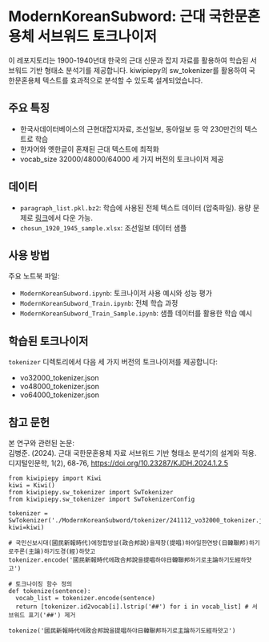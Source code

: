 # ModernKoreanSubword: 근대 국한문혼용체 서브워드 토크나이저

이 레포지토리는 1900-1940년대 한국의 근대 신문과 잡지 자료를 활용하여 학습된 서브워드 기반 형태소 분석기를 제공합니다. kiwipiepy의 sw_tokenizer를 활용하여 국한문혼용체 텍스트를 효과적으로 분석할 수 있도록 설계되었습니다.

## 주요 특징

- 한국사데이터베이스의 근현대잡지자료, 조선일보, 동아일보 등 약 230만건의 텍스트로 학습
- 한자어와 옛한글이 혼재된 근대 텍스트에 최적화
- vocab_size 32000/48000/64000 세 가지 버전의 토크나이저 제공

## 데이터

- `paragraph_list.pkl.bz2`: 학습에 사용된 전체 텍스트 데이터 (압축파일). 용량 문제로 [링크](https://drive.google.com/file/d/1LzD9zL2p93sMGTnT-sK9fiMgqhsyzTeE/view?usp=sharing)에서 다운 가능.
- `chosun_1920_1945_sample.xlsx`: 조선일보 데이터 샘플

## 사용 방법

주요 노트북 파일:
- `ModernKoreanSubword.ipynb`: 토크나이저 사용 예시와 성능 평가
- `ModernKoreanSubword_Train.ipynb`: 전체 학습 과정
- `ModernKoreanSubword_Train_Sample.ipynb`: 샘플 데이터를 활용한 학습 예시

## 학습된 토크나이저

`tokenizer` 디렉토리에서 다음 세 가지 버전의 토크나이저를 제공합니다:
- vo32000_tokenizer.json
- vo48000_tokenizer.json  
- vo64000_tokenizer.json

## 참고 문헌

본 연구와 관련된 논문:  
김병준. (2024). 근대 국한문혼용체 자료 서브워드 기반 형태소 분석기의 설계와 적용. 디지털인문학, 1(2), 68-76, https://doi.org/10.23287/KJDH.2024.1.2.5

```
from kiwipiepy import Kiwi
kiwi = Kiwi()
from kiwipiepy.sw_tokenizer import SwTokenizer
from kiwipiepy.sw_tokenizer import SwTokenizerConfig

tokenizer = SwTokenizer('./ModernKoreanSubword/tokenizer/241112_vo32000_tokenizer.json', kiwi=kiwi)

# 국민신보시대(國民新報時代)에정합방설(政合邦說)을제창(提唱)하야일한연방(日韓聯邦)하기로주론(主論)하기도경(經)하얏고
tokenizer.encode('國民新報時代에政合邦說을提唱하야日韓聯邦하기로主論하기도經하얏고')

# 토크나이징 함수 정의
def tokenize(sentence):
  vocab_list = tokenizer.encode(sentence)
  return [tokenizer.id2vocab[i].lstrip('##') for i in vocab_list] # 서브워드 표기('##') 제거

tokenize('國民新報時代에政合邦說을提唱하야日韓聯邦하기로主論하기도經하얏고')

```
